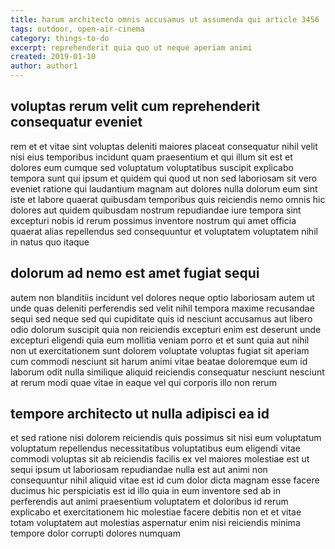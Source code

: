 ```yaml
---
title: harum architecto omnis accusamus ut assumenda qui article 3456
tags: outdoor, open-air-cinema
category: things-to-do
excerpt: reprehenderit quia quo ut neque aperiam animi
created: 2019-01-10
author: author1
---
```


## voluptas rerum velit cum reprehenderit consequatur eveniet

rem et et vitae sint voluptas deleniti maiores placeat consequatur nihil velit nisi eius temporibus incidunt quam praesentium et qui illum sit est et dolores eum cumque sed voluptatum voluptatibus suscipit explicabo tempora sunt qui ipsum et quidem qui quod ut non sed laboriosam sit vero eveniet ratione qui laudantium magnam aut dolores nulla dolorum eum sint iste et labore quaerat quibusdam temporibus quis reiciendis nemo omnis hic dolores aut quidem quibusdam nostrum repudiandae iure tempora sint excepturi nobis id rerum possimus inventore nostrum qui amet officia quaerat alias repellendus sed consequuntur et voluptatem voluptatem nihil in natus quo itaque

## dolorum ad nemo est amet fugiat sequi

autem non blanditiis incidunt vel dolores neque optio laboriosam autem ut unde quas deleniti perferendis sed velit nihil tempora maxime recusandae sequi sed neque sed qui cupiditate quis id nesciunt accusamus aut libero odio dolorum suscipit quia non reiciendis excepturi enim est deserunt unde excepturi eligendi quia eum mollitia veniam porro et et sunt quia aut nihil non ut exercitationem sunt dolorem voluptate voluptas fugiat sit aperiam cum commodi nesciunt sit harum animi vitae beatae doloremque eum id laborum odit nulla similique aliquid reiciendis consequatur nesciunt nesciunt at rerum modi quae vitae in eaque vel qui corporis illo non rerum

## tempore architecto ut nulla adipisci ea id

et sed ratione nisi dolorem reiciendis quis possimus sit nisi eum voluptatum voluptatum repellendus necessitatibus voluptatibus eum eligendi vitae commodi voluptas sit ab reiciendis facilis ex vel maiores molestiae est ut sequi ipsum ut laboriosam repudiandae nulla est aut animi non consequuntur nihil aliquid vitae est id cum dolor dicta magnam esse facere ducimus hic perspiciatis est id illo quia in eum inventore sed ab in perferendis aut animi praesentium voluptatem et doloribus id rerum explicabo et exercitationem hic molestiae facere debitis non et et vitae totam voluptatem aut molestias aspernatur enim nisi reiciendis minima tempore dolor corrupti dolores numquam
